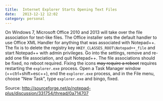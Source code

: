 ```yaml
---
title:  Internet Explorer Starts Opening Text Files
date:   2013-12-12 12:02
category: personal
---
```


On Windows 7, Microsoft Office 2010 and 2013 will take over the file association
for text-like files. The Office installer sets the default handler to use Office
XML Handler for anything that was associated with Notepad++. <!--more--> The fix
is to delete the registry key `HKEY_CLASSES_ROOT\Notepad++_file` and start
Notepad++ with admin privileges. Go into the settings, remove and re-add one
file association, and quit Notepad++. The file associations should be fixed, no
reboot required. Fixing the icons ~~may require a reboot~~ requires restarting
the `explorer.exe` process. Open a Task Manager window (++ctrl+shift+esc++),
end the `explorer.exe` process, and in the File menu, choose "New Task", type
`explorer.exe` and bingo, fixed.

Source: <http://sourceforge.net/p/notepad-plus/discussion/331754/thread/0a714707>
